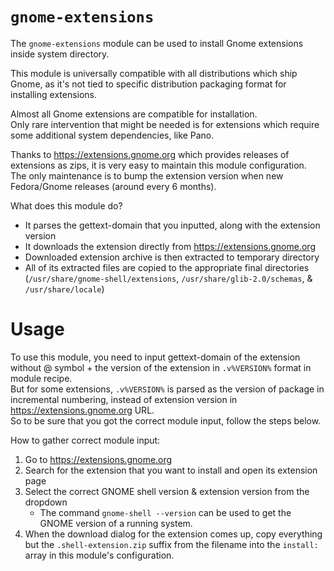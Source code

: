 # `gnome-extensions`

The `gnome-extensions` module can be used to install Gnome extensions inside system directory.

This module is universally compatible with all distributions which ship Gnome, as it's not tied to specific distribution packaging format for installing extensions.  

Almost all Gnome extensions are compatible for installation.  
Only rare intervention that might be needed is for extensions which require some additional system dependencies, like Pano.   

Thanks to https://extensions.gnome.org which provides releases of extensions as zips, it is very easy to maintain this module configuration.  
The only maintenance is to bump the extension version when new Fedora/Gnome releases (around every 6 months).

What does this module do?
- It parses the gettext-domain that you inputted, along with the extension version
- It downloads the extension directly from https://extensions.gnome.org
- Downloaded extension archive is then extracted to temporary directory
- All of its extracted files are copied to the appropriate final directories  
  (`/usr/share/gnome-shell/extensions`, `/usr/share/glib-2.0/schemas`, & `/usr/share/locale`)

# Usage

To use this module, you need to input gettext-domain of the extension without @ symbol + the version of the extension in `.v%VERSION%` format in module recipe.  
But for some extensions, `.v%VERSION%` is parsed as the version of package in incremental numbering, instead of extension version in https://extensions.gnome.org URL.  
So to be sure that you got the correct module input, follow the steps below.

How to gather correct module input:  
1. Go to https://extensions.gnome.org
2. Search for the extension that you want to install and open its extension page
3. Select the correct GNOME shell version & extension version from the dropdown
   - The command `gnome-shell --version` can be used to get the GNOME version of a running system.
4. When the download dialog for the extension comes up, copy everything but the `.shell-extension.zip` suffix from the filename into the `install:` array in this module's configuration.
